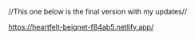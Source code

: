 <!-- https://inspiring-nasturtium-aff297.netlify.app/ -->


//This one below is the final version with my updates//

https://heartfelt-beignet-f84ab5.netlify.app/
